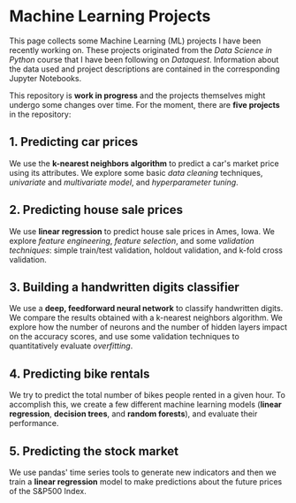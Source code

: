 # Machine Learning Projects
This page collects some Machine Learning (ML) projects I have been recently working on. These projects originated from the *Data Science in Python* course that I have been following on *Dataquest*. Information about the data used and project descriptions are contained in the corresponding Jupyter Notebooks.

This repository is **work in progress** and the projects themselves might undergo some changes over time. For the moment, there are **five projects** in the repository:

## 1. Predicting car prices
We use the **k-nearest neighbors algorithm** to predict a car's market price using its attributes. We explore some basic *data cleaning* techniques, *univariate* and *multivariate model*, and *hyperparameter tuning*.

## 2. Predicting house sale prices
We use **linear regression** to predict house sale prices in Ames, Iowa. We explore *feature engineering*, *feature selection*, and some *validation techniques*: simple train/test validation, holdout validation, and k-fold cross validation.

## 3. Building a handwritten digits classifier
We use a **deep, feedforward neural network** to classify handwritten digits. We compare the results obtained with a k-nearest neighbors algorithm. We explore how the number of neurons and the number of hidden layers impact on the accuracy scores, and use some validation techniques to quantitatively evaluate *overfitting*.

## 4. Predicting bike rentals
We try to predict the total number of bikes people rented in a given hour. To accomplish this, we create a few different machine learning models (**linear regression**, **decision trees**, and **random forests**), and evaluate their performance.

## 5. Predicting the stock market
We use pandas' time series tools to generate new indicators and then we train a **linear regression** model to make predictions about the future prices of the S&P500 Index.

